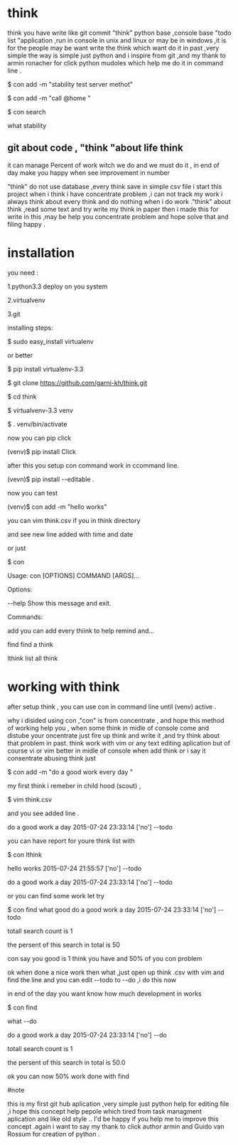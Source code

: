 # think
think you have write like git commit 
"think" python base ,console base  "todo list "application ,run in console in unix and linux or may be in windows ,it is for the people may be want write the think which want do it in past ,very simple 
the way is simple just python and i inspire from git ,and my thank to  armin ronacher for click  python mudoles  which help me do it in command line .

$ con add -m "stability test server methot"

$ con add -m "call @home "

$ con search

what stability 

## git about code , "think "about life think  

it  can manage 
Percent of work witch we do and we must do it  , in end of day make you happy when see improvement in number  

"think" do not use database ,every think save in simple  csv  file 
i start this project when i think i have concentrate problem ,i can not  track my work i always think about every think and do nothing when i  do  work ."think" about think  ,read some text  and try write my  think in paper  then i made this for write in this ,may be help  you concentrate problem and hope solve that and filing happy .

# installation 

you need :

1.python3.3 deploy on you system 

2.virtualvenv

3.git

installing steps:

$ sudo easy_install virtualenv 

or better

$ pip install virtualenv-3.3

$ git clone https://github.com/garni-kh/think.git

$ cd think

$ virtualvenv-3.3 venv

$ . venv/bin/activate 

now you can pip click

(venv)$ pip install Click

after this you setup con command work in  ccommand line. 

(vevn)$ pip install --editable .

now you can test 

(venv)$ con add -m "hello works"

you can vim think.csv  if you in think directory 

and see new line added with time and date 

or just 

$ con

Usage: con [OPTIONS] COMMAND [ARGS]...

Options:

  --help  Show this message and exit.

Commands:

  add     you can add every thiink to help remind and...
  
  find    find a think
  
  lthink  list all think

# working with think 

after setup think , you can use con in command line until (venv) active .

why i disided using con ,"con"  is from  concentrate  , and hope  this method of working help you  , when some think in midle of console come and distube your  oncentrate  just  fire up think  and write  it  ,and  try  think about that problem in past. think work with vim or any  text editing  aplication but of course vi or vim better in midle of console when add think or i say it consentrate abusing think just

$ con add -m "do a good work every day "

my first think i remeber in child hood (scout) ,

$ vim think.csv 

and you see added line .

do a good work a day 2015-07-24 23:33:14 ['no'] --todo

you can have report for youre  think list  with

$  con lthink

hello works 2015-07-24 21:55:57 ['no'] --todo

do a good work a day 2015-07-24 23:33:14 ['no'] --todo

or you can find some work let  try 

$ con find
what good
do a good work a day 2015-07-24 23:33:14 ['no'] --todo

totall search  count  is 1

the persent of this search in total is 50

con say you good is 1  think you have   and  50%   of you   con   problem   

ok when done  a nice  work  then what ,just open up think .csv  with vim  and find  the line  and  you  can edit  --todo  to --do ,i do this now

in end of the day you want know how much  development in works  

$ con find

what --do

do a good work a day 2015-07-24 23:33:14 ['no'] --do

totall search  count  is 1

the persent of this search in total is 50.0 

ok you can now  50%  work done  with find  

#note

this is my first git hub aplication ,very simple just python help for editing file ,i hope this concept help  pepole  which tired from task managment aplication and like old style ..   I'd be happy  if you help me to improve  this  concept .again i want to say my thank to click author armin  and  Guido van Rossum   for creation of python   .  

